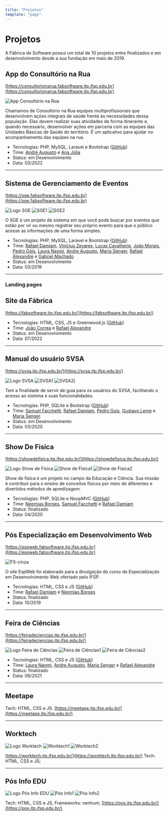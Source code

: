 ```yaml
---
title: "Projetos"
template: "page"
---
```


# Projetos
A Fábrica de Software possui um total de 10 projetos entre finalizados e em desenvolvimento desde a sua fundação em maio de 2019.


## App do Consultório na Rua 
[https://consultorionarua.fabsoftware.itp.ifsp.edu.br](https://consultorionarua.fabsoftware.itp.ifsp.edu.br)

![App Consultório na Rua](/assets/projetos/logo-consultorio-na-rua.png) 

Chamamos de Consultório na Rua equipes multiprofissionais que desenvolvem ações integrais de saúde frente às necessidades dessa população. Elas devem realizar suas atividades de forma itinerante e, quando necessário, desenvolver ações em parceria com as equipes das Unidades Básicas de Saúde do território. É um aplicativo para ajudar no acompanhamento das equipes na rua.

- Tecnologias: PHP, MySQL, Laravel e Bootstrap ([GitHub](https://github.com/fabsoftwareitp/consultorionarua.itp.ifsp.edu.br))
- Time: [André Augusto](/membros/andre-augusto/) e [Ana Júlia](/membros/ana-julia/)
- Status: em Desenvolvimento
- Data: 03/2022 

---

## Sistema de Gerenciamento de Eventos
[https://sge.fabsoftware.itp.ifsp.edu.br](https://sge.fabsoftware.itp.ifsp.edu.br)

![Logo SGE](/assets/projetos/logo-sge.png)
![SGE1](/assets/projetos/sge-img1.png)
![SGE2](/assets/projetos/sge-img2.png)


O SGE é um projeto de sistema em que você pode buscar por eventos que estão por vir ou mesmo registrar seu próprio evento para que o público acesse as informações de uma forma simples.

- Tecnologias: PHP, MySQL, Laravel e Bootstrap ([GitHub](https://github.com/fabsoftwareitp/consultorionarua.itp.ifsp.edu.br))
- Time: [Rafael Damiam](/membros/rafael-santos/), [Vinícius Zevarex](/membros/vinicius-zevarex/), [Lucas Cavalherie](/membros/lucas-cavalherie), [João Morais](/membros/joao-morais/), [Pedro Góis](/membros/pedro-gois/), [Laura Naomi](/membros/laura-naomi/), [Andre Augusto](/membros/andre-augusto/), [Maria Senger](/membros/maria-senger/), [Rafael Alexandre](/membros/rafael-alexandre/) e [Gabriel Machado](/membros/gabriel-machado/)
- Status: em Desenvolvimento
- Data: 03/2019 

---

### Landing pages

## Site da Fábrica
[https://fabsoftware.itp.ifsp.edu.br/](https://fabsoftware.itp.ifsp.edu.br/)

- Tecnologias: HTML, CSS, JS e Greenwood.js ([GitHub](https://github.com/fabsoftwareitp/fabsoftwareitp.github.io))
- Time: [João Correa](/membros/joao-correa/) e [Rafael Alexandre](/membros/rafael-alexandre/)
- Status: em Desenvolvimento
- Data: 07/2022

---

## Manual do usuário SVSA
[https://svsa.itp.ifsp.edu.br/](https://svsa.itp.ifsp.edu.br/)

![Logo SVSA](/assets/projetos/logo-svsa.png)
![SVSA1](/assets/projetos/svsa-img1.png)
![SVSA2](/assets/projetos/svsa-img2.png))

Tem a finalidade de servir de guia para os usuários do SVSA, facilitando o acesso ao sistema e suas funcionalidades.

- Tecnologias: PHP, SQLite e Bootstrap ([GitHub](https://github.com/fabsoftwareitp/svsa.itp.ifsp.edu.br))
- Time: [Samuel Facchetti](/membros/samuel-matos/), [Rafael Damiam](/membros/rafael-santos/), [Pedro Gois](/membros/pedro-gois/), [Gustavo Leme](/membros/gustavo-leme/) e [Maria Senger](/membros/maria-senger/).
- Status: em Desenvolvimento
- Data: 03/2020

---

## Show De Fisica
[https://showdefisica.itp.ifsp.edu.br/](https://showdefisica.itp.ifsp.edu.br/)

![Logo Show de Física](/assets/projetos/logo-show-de-fisica.png)
![Show de Física1](/assets/projetos/show-de-fisica-img1.png)
![Show de Física2](/assets/projetos/show-de-fisica-img2.png)

Show de física é um projeto no campo da Educação e Ciência. Sua missão é contribuir para o ensino de conceitos físicos por meio de diferentes e divertidos métodos de apredizagem.

- Tecnologias: PHP, SQLite e NoopMVC ([GitHub](https://github.com/fabsoftwareitp/showdefisica.itp.ifsp.edu.br))
- Time: [Neemias Borges](/membros/neemias-matos/), [Samuel Facchetti](/membros/samuel-matos/) e [Rafael Damiam](/membros/rafael-santos/)
- Status: finalizado
- Data: 04/2020

---

## Pós Especialização em Desenvolvimento Web
[https://espweb.fabsoftware.itp.ifsp.edu.br](https://espweb.fabsoftware.itp.ifsp.edu.br)

![FS-cinza](/assets/projetos/logo-espweb.png)

O site EspWeb foi elaborado para a divulgação do curso de Especialização em Desenvolvimento Web ofertado pelo IFSP.

- Tecnologias: HTML, CSS e JS ([GitHub](https://github.com/fabsoftwareitp/espweb))
- Time: [Rafael Damiam](/membros/rafael-santos/) e [Neemias Borges](/membros/neemias-matos/)
- Status: finalizado
- Data: 10/2019 

---

## Feira de Ciências
[https://feiradeciencias.itp.ifsp.edu.br/](https://feiradeciencias.itp.ifsp.edu.br/)

![Logo Feira de Ciências](/assets/projetos/logo-feira-de-ciencias.png)
![Feira de Ciências1](/assets/projetos/feira-de-ciencias-img1.png)
![Feira de Ciências2](/assets/projetos/feira-de-ciencias-img2.png)

- Tecnologias: HTML, CSS e JS ([GitHub](https://github.com/fabsoftwareitp/feiradeciencias.itp.ifsp.edu.br))
- Time: [Laura Naomi](/membros/laura-naomi/), [Andre Augusto](/membros/andre-augusto/), [Maria Senger](/membros/maria-senger/) e [Rafael Alexandre](/membros/rafael-alexandre/)
- Status: finalizado
- Data: 06/2021 

---

## Meetape
Tech: HTML, CSS e JS.
[https://meetape.itp.ifsp.edu.br/](https://meetape.itp.ifsp.edu.br/)


---

## Worktech
![Logo Worktech](/assets/projetos/logo-worktech.png)
![Worktech1](/assets/projetos/worktech-img1.png)
![Worktech2](/assets/projetos/worktech-img2.png)

[https://worktech.itp.ifsp.edu.br/](https://worktech.itp.ifsp.edu.br/)
Tech: HTML, CSS e JS;

---

## Pós Info EDU
![Logo Pós Info EDU](/assets/projetos/logo-posInfo.png)
![Pós Info1](/assets/projetos/posInfo-img1.png)
![Pós Info2](/assets/projetos/posInfo-img2.png)

Tech: HTML, CSS e JS;
Frameworks: nenhum;
[https://pos.itp.ifsp.edu.br/](https://pos.itp.ifsp.edu.br/)